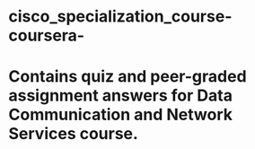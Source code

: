 #   cisco_specialization_course-coursera-
# Contains quiz and peer-graded assignment answers for Data Communication and Network Services course.
